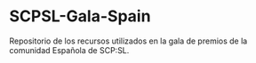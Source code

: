 # SCPSL-Gala-Spain
Repositorio de los recursos utilizados en la gala de premios de la comunidad Española de SCP:SL.
